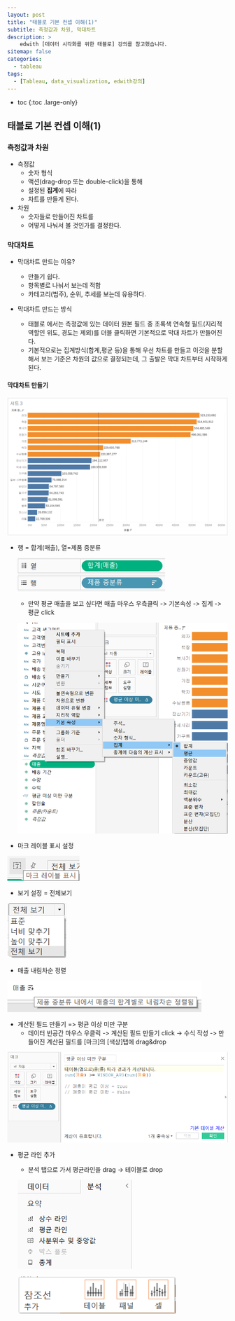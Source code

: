 ```yaml
---
layout: post
title: "태블로 기본 컨셉 이해(1)"
subtitle: 측정값과 차원, 막대차트
description: >
    edwith [데이터 시각화를 위한 태블로] 강의를 참고했습니다.
sitemap: false
categories:
  - tableau
tags:
  - [Tableau, data_visualization, edwith강의]
---
```


* toc
{:toc .large-only}




## 태블로 기본 컨셉 이해(1)





### 측정값과 차원

- 측정값
  - 숫자 형식
  - 액션(drag-drop 또는 double-click)을 통해
  - 설정된 **집계**에 따라
  - 차트를 만들게 된다.
- 차원
  - 숫자들로 만들어진 차트를
  - 어떻게 나눠서 볼 것인가를 결정한다.





### 막대차트





- 막대차트 만드는 이유?
  - 만들기 쉽다.
  - 항목별로 나눠서 보는데 적합
  - 카테고리(범주), 순위, 추세를 보는데 유용하다.





- 막대차트 만드는 방식
  - 태블로 에서는 측정값에 있는 데이터 원본 필드 중 초록색 연속형 필드(지리적 역할인 위도, 경도는 제외)를 더블 클릭하면 기본적으로 막대 차트가 만들어진다.
  - 기본적으로는 집계방식(합계,평균 등)을 통해 우선 차트를 만들고 이것을 분할해서 보는 기준은 차원의 값으로 결정되는데, 그 출발은 막대 차트부터 시작하게 된다.





#### 막대차트 만들기

![image-20220327203411776](/assets/md-images/image-20220327203411776.png)





- 행 = 합계(매출), 열=제품 중분류

  ![image-20220327202557031](/assets/md-images/image-20220327202557031.png)

  - 만약 평균 매출을 보고 싶다면 매출 마우스 우측클릭 -> 기본속성 -> 집계 -> 평균 click

  ![image-20220327203613566](/assets/md-images/image-20220327203613566.png)





- 마크 레이블 표시 설정

![image-20220327202736081](/assets/md-images/image-20220327202736081.png)





- 보기 설정 = 전체보기

![image-20220327202839522](/assets/md-images/image-20220327202839522.png)





- 매출 내림차순 정렬

![image-20220327204229610](/assets/md-images/image-20220327204229610.png)





- 계산된 필드 만들기 => 평균 이상 미만 구분
  - 데이터 빈공간 마우스 우클릭 -> 계산된 필드 만들기 click -> 수식 작성 -> 만들어진 계산된 필드를 [마크]의 [색상]탭에 drag&drop

![image-20220327203017790](/assets/md-images/image-20220327203017790.png)





- 평균 라인 추가

  - 분석 탭으로 가서 평균라인을 drag -> 테이블로 drop

  ![image-20220327203224180](/assets/md-images/image-20220327203224180.png)

  ![image-20220327203239265](/assets/md-images/image-20220327203239265.png)

  